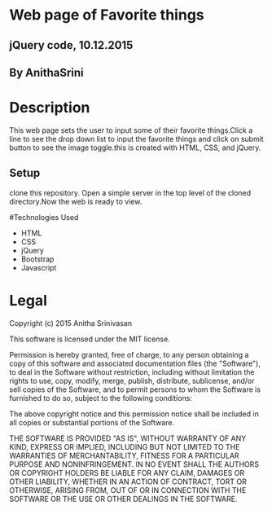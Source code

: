 # Web page of Favorite things

## jQuery code, 10.12.2015

## By AnithaSrini

# Description

This web page sets the user to input some of their favorite things.Click a line to see the drop down list to 
input the favorite things and click on submit button to see the image toggle.this is created with HTML, CSS,
and jQuery.

## Setup
clone this repository.
Open a simple server in the top level of the cloned directory.Now the web is ready to view.

#Technologies Used

* HTML
* CSS
* jQuery
* Bootstrap
* Javascript

# Legal

Copyright (c) 2015 Anitha Srinivasan

This software is licensed under the MIT license.

Permission is hereby granted, free of charge, to any person obtaining a copy of this software 
and associated documentation files (the "Software"), to deal in the Software without restriction,
including without limitation the rights to use, copy, modify, merge, publish, distribute, 
sublicense, and/or sell copies of the Software, and to permit persons to whom the Software is 
furnished to do so, subject to the following conditions:

The above copyright notice and this permission notice shall be included in all copies or substantial 
portions of the Software.

THE SOFTWARE IS PROVIDED "AS IS", WITHOUT WARRANTY OF ANY KIND, EXPRESS OR IMPLIED, INCLUDING BUT
NOT LIMITED TO THE WARRANTIES OF MERCHANTABILITY, FITNESS FOR A PARTICULAR PURPOSE AND NONINFRINGEMENT. 
IN NO EVENT SHALL THE AUTHORS OR COPYRIGHT HOLDERS BE LIABLE FOR ANY CLAIM, DAMAGES OR OTHER LIABILITY,
WHETHER IN AN ACTION OF CONTRACT, TORT OR OTHERWISE, ARISING FROM, OUT OF OR IN CONNECTION WITH THE 
SOFTWARE OR THE USE OR OTHER DEALINGS IN THE SOFTWARE.



